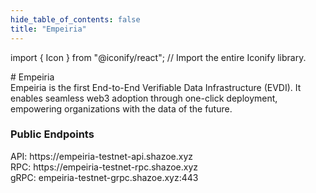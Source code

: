 ```yaml
---
hide_table_of_contents: false
title: "Empeiria"
---
```


import { Icon } from "@iconify/react"; // Import the entire Iconify library.

<div className="h1-with-icon icon-empeiria">
# Empeiria 
</div>
<!-- deskripsi -->
Empeiria is the first End-to-End Verifiable Data Infrastructure (EVDI). It enables seamless web3 adoption through one-click deployment, empowering organizations with the data of the future.

<!-- Sosmed links -->

<a href="https://empe.io"><Icon icon="tabler:world-www" width="35" height="35" /></a>
<a href="https://x.com/empe_io"><Icon icon="ri:twitter-x-fill" width="35" height="35" /></a>
<a href="https://t.me/web3Empeiria"><Icon icon="bi:telegram" width="35" height="35" /></a>
<a href="https://explorer.shazoe.xyz/empeiria-testnet"><Icon icon="meteor-icons:search" width="35" height="35" /></a>

<!-- Endpouints -->

### Public Endpoints <Icon icon="ic:round-lens" width="24" height="24" className="endpoints-online"/>

<div className="endpoints">API: https://empeiria-testnet-api.shazoe.xyz</div>
<div className="endpoints">RPC: https://empeiria-testnet-rpc.shazoe.xyz</div>
<div className="endpoints">gRPC: empeiria-testnet-grpc.shazoe.xyz:443</div>
